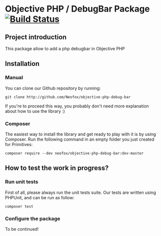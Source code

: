 # Objective PHP / DebugBar Package [![Build Status](https://secure.travis-ci.org/Neofox/objective-php-debug-bar.png?branch=master)](http://travis-ci.org/Neofox/objective-php-debug-bar)

## Project introduction

This package allow to add a php debugbar in Objective PHP

## Installation

### Manual

You can clone our Github repository by running:

```
git clone http://github.com/Neofox/objective-php-debug-bar
```

If you're to proceed this way, you probably don't need more explanation about how to use the library :)

### Composer

The easiest way to install the library and get ready to play with it is by using Composer. Run the following command in an empty folder you just created for Primitives:

```
composer require --dev neofox/objective-php-debug-bar:dev-master 
```

## How to test the work in progress?

### Run unit tests

First of all, please always run the unit tests suite. Our tests are written using PHPUnit, and can be run as follow:

```
composer test
```

### Configure the package

To be continued!




